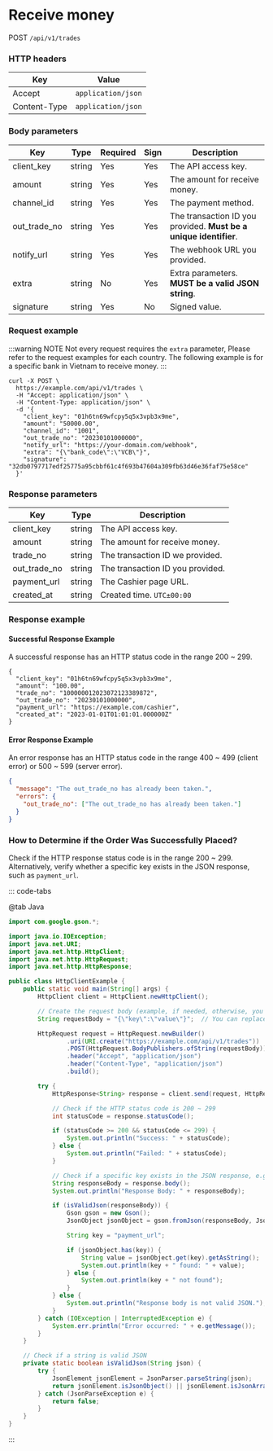 # Receive money

POST `/api/v1/trades`

### HTTP headers <Badge type="tip" text="Header" vertical="top" />

| Key          | Value              |
|--------------|--------------------|
| Accept       | `application/json` |
| Content-Type | `application/json` |

### Body parameters <Badge type="tip" text="Body" vertical="top" />

| Key          | Type   | Required | Sign | Description                                                       |
|--------------|--------|----------|------|-------------------------------------------------------------------|
| client_key   | string | Yes      | Yes  | The API access key.                                               |
| amount       | string | Yes      | Yes  | The amount for receive money.                                     |
| channel_id   | string | Yes      | Yes  | The payment method.                                               |
| out_trade_no | string | Yes      | Yes  | The transaction ID you provided. **Must be a unique identifier**. |
| notify_url   | string | Yes      | Yes  | The webhook URL you provided.                                     |
| extra        | string | No       | Yes  | Extra parameters. **MUST be a valid JSON string**.                |
| signature    | string | Yes      | No   | Signed value.                                                     |

### Request example

:::warning NOTE
Not every request requires the `extra` parameter,
Please refer to the request examples for each country.
The following example is for a specific bank in Vietnam to receive money.
:::

```shell{8,11}
curl -X POST \
  https://example.com/api/v1/trades \
  -H "Accept: application/json" \
  -H "Content-Type: application/json" \
  -d '{
    "client_key": "01h6tn69wfcpy5q5x3vpb3x9me",
    "amount": "50000.00",
    "channel_id": "1001",
    "out_trade_no": "20230101000000",
    "notify_url": "https://your-domain.com/webhook",
    "extra": "{\"bank_code\":\"VCB\"}",
    "signature": "32db0797717edf25775a95cbbf61c4f693b47604a309fb63d46e36faf75e58ce"
  }'
```

### Response parameters

| Key          | Type   | Description                      |
|--------------|--------|----------------------------------|
| client_key   | string | The API access key.              |
| amount       | string | The amount for receive money.    |
| trade_no     | string | The transaction ID we provided.  |
| out_trade_no | string | The transaction ID you provided. |
| payment_url  | string | The Cashier page URL.            |
| created_at   | string | Created time. `UTC±00:00`        |

### Response example

#### Successful Response Example

A successful response has an HTTP status code in the range 200 ~ 299.

```json{4,6}
{
  "client_key": "01h6tn69wfcpy5q5x3vpb3x9me",
  "amount": "100.00",
  "trade_no": "100000012023072123389872",
  "out_trade_no": "20230101000000",
  "payment_url": "https://example.com/cashier",
  "created_at": "2023-01-01T01:01:01.000000Z"
}
```

#### Error Response Example

An error response has an HTTP status code in the range 400 ~ 499 (client error) or 500 ~ 599 (server error).

```json
{
  "message": "The out_trade_no has already been taken.",
  "errors": {
    "out_trade_no": ["The out_trade_no has already been taken."]
  }
}
```

### How to Determine if the Order Was Successfully Placed?

Check if the HTTP response status code is in the range 200 ~ 299. Alternatively, verify whether a specific key exists in the JSON response, such as `payment_url`.

::: code-tabs

@tab Java

```java
import com.google.gson.*;

import java.io.IOException;
import java.net.URI;
import java.net.http.HttpClient;
import java.net.http.HttpRequest;
import java.net.http.HttpResponse;

public class HttpClientExample {
    public static void main(String[] args) {
        HttpClient client = HttpClient.newHttpClient();

        // Create the request body (example, if needed, otherwise, you can remove this)
        String requestBody = "{\"key\":\"value\"}";  // You can replace with actual data for POST request

        HttpRequest request = HttpRequest.newBuilder()
                .uri(URI.create("https://example.com/api/v1/trades"))
                .POST(HttpRequest.BodyPublishers.ofString(requestBody))
                .header("Accept", "application/json")
                .header("Content-Type", "application/json")
                .build();

        try {
            HttpResponse<String> response = client.send(request, HttpResponse.BodyHandlers.ofString());

            // Check if the HTTP status code is 200 ~ 299
            int statusCode = response.statusCode();

            if (statusCode >= 200 && statusCode <= 299) {
                System.out.println("Success: " + statusCode);
            } else {
                System.out.println("Failed: " + statusCode);
            }

            // Check if a specific key exists in the JSON response, e.g., 'payment_url'
            String responseBody = response.body();
            System.out.println("Response Body: " + responseBody);

            if (isValidJson(responseBody)) {
                Gson gson = new Gson();
                JsonObject jsonObject = gson.fromJson(responseBody, JsonObject.class);

                String key = "payment_url";

                if (jsonObject.has(key)) {
                    String value = jsonObject.get(key).getAsString();
                    System.out.println(key + " found: " + value);
                } else {
                    System.out.println(key + " not found");
                }
            } else {
                System.out.println("Response body is not valid JSON.");
            }
        } catch (IOException | InterruptedException e) {
            System.err.println("Error occurred: " + e.getMessage());
        }
    }

    // Check if a string is valid JSON
    private static boolean isValidJson(String json) {
        try {
            JsonElement jsonElement = JsonParser.parseString(json);
            return jsonElement.isJsonObject() || jsonElement.isJsonArray();
        } catch (JsonParseException e) {
            return false;
        }
    }
}
```
:::
